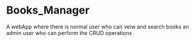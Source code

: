 # Books_Manager
A webApp where there is  normal user who can veiw and search books an admin user who can perform the CRUD operations
